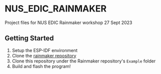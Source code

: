 # NUS_EDIC_RAINMAKER
Project files for NUS EDIC Rainmaker workshop 27 Sept 2023

## Getting Started
1. Setup the ESP-IDF environment
2. Clone the [rainmaker repository](https://github.com/espressif/esp-rainmaker)
3. Clone this repository under the Rainmaker repository's `Example` folder
4. Build and flash the program!
